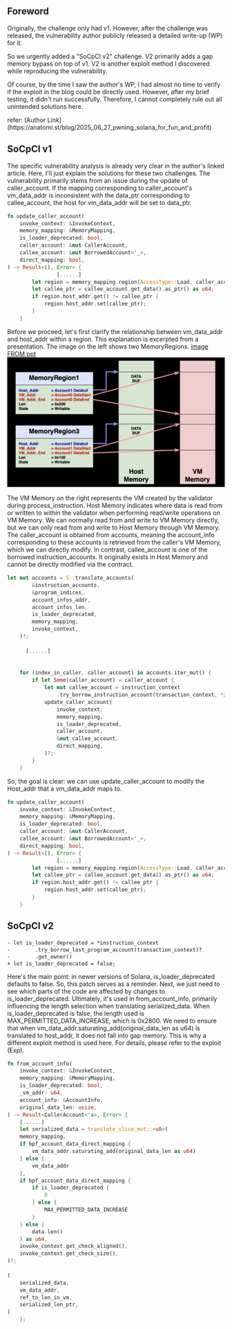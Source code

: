 ## Foreword
Originally, the challenge only had v1. However, after the challenge was released, the vulnerability author publicly released a detailed write-up (WP) for it. 
<p> So we urgently added a "SoCpCl v2" challenge. V2 primarily adds a gap memory bypass on top of v1. V2 is another exploit method I discovered while reproducing the vulnerability. 
<p> Of course, by the time I saw the author's WP, I had almost no time to verify if the exploit in the blog could be directly used. However, after my brief testing, it didn't run successfully. Therefore, I cannot completely rule out all unintended solutions here.
<p> refer: [Author Link](https://anatomi.st/blog/2025_06_27_pwning_solana_for_fun_and_profit)

 
## SoCpCl v1
The specific vulnerability analysis is already very clear in the author's linked article. 
Here, I'll just explain the solutions for these two challenges.
The vulnerability primarily stems from an issue during the update of caller_account. If the mapping corresponding to caller_account's vm_data_addr is inconsistent with the data_ptr corresponding to callee_account, the host for vm_data_addr will be set to data_ptr.
```rust
fn update_caller_account(
    invoke_context: &InvokeContext,
    memory_mapping: &MemoryMapping,
    is_loader_deprecated: bool,
    caller_account: &mut CallerAccount,
    callee_account: &mut BorrowedAccount<'_>,
    direct_mapping: bool,
) -> Result<(), Error> {
				[......]
        let region = memory_mapping.region(AccessType::Load, caller_account.vm_data_addr)?;
        let callee_ptr = callee_account.get_data().as_ptr() as u64;
        if region.host_addr.get() != callee_ptr {
            region.host_addr.set(callee_ptr);
        }
    }
```
Before we proceed, let's first clarify the relationship between vm_data_addr and host_addr within a region. This explanation is excerpted from a presentation.
The image on the left shows two MemoryRegions. [image FROM ppt](https://www.hexacon.fr/slides/Ginoah-pwning_blockchain_for_fun_and_profit.pdf)
![](/img/image.png)




The VM Memory on the right represents the VM created by the validator during process_instruction. Host Memory indicates where data is read from or written to within the validator when performing read/write operations on VM Memory. We can normally read from and write to VM Memory directly, but we can only read from and write to Host Memory through VM Memory.
The caller_account is obtained from accounts, meaning the account_info corresponding to these accounts is retrieved from the caller's VM Memory, which we can directly modify. In contrast, callee_account is one of the borrowed instruction_accounts. It originally exists in Host Memory and cannot be directly modified via the contract.
```rust
let mut accounts = S::translate_accounts(
        &instruction_accounts,
        &program_indices,
        account_infos_addr,
        account_infos_len,
        is_loader_deprecated,
        memory_mapping,
        invoke_context,
    )?;

	  [......]
   
   
    for (index_in_caller, caller_account) in accounts.iter_mut() {
        if let Some(caller_account) = caller_account {
            let mut callee_account = instruction_context
                .try_borrow_instruction_account(transaction_context, *index_in_caller)?;
            update_caller_account(
                invoke_context,
                memory_mapping,
                is_loader_deprecated,
                caller_account,
                &mut callee_account,
                direct_mapping,
            )?;
        }
    }
```
So, the goal is clear: we can use update_caller_account to modify the Host_addr that a vm_data_addr maps to.
```rust
fn update_caller_account(
    invoke_context: &InvokeContext,
    memory_mapping: &MemoryMapping,
    is_loader_deprecated: bool,
    caller_account: &mut CallerAccount,
    callee_account: &mut BorrowedAccount<'_>,
    direct_mapping: bool,
) -> Result<(), Error> {
				[......]
        let region = memory_mapping.region(AccessType::Load, caller_account.vm_data_addr)?;
        let callee_ptr = callee_account.get_data().as_ptr() as u64;
        if region.host_addr.get() != callee_ptr {
            region.host_addr.set(callee_ptr);
        }
    }
```
## SoCpCl v2
```
- let is_loader_deprecated = *instruction_context
-        .try_borrow_last_program_account(transaction_context)?
-        .get_owner()
+ let is_loader_deprecated = false;
```
Here's the main point: in newer versions of Solana, is_loader_deprecated defaults to false. So, this patch serves as a reminder.
Next, we just need to see which parts of the code are affected by changes to is_loader_deprecated.
Ultimately, it's used in from_account_info, primarily influencing the length selection when translating serialized_data. When is_loader_deprecated is false, the length used is MAX_PERMITTED_DATA_INCREASE, which is 0x2800. We need to ensure that when vm_data_addr.saturating_add(original_data_len as u64) is translated to host_addr, it does not fall into gap memory. This is why a different exploit method is used here. For details, please refer to the exploit (Exp).
```rust
fn from_account_info(
    invoke_context: &InvokeContext,
    memory_mapping: &MemoryMapping,
    is_loader_deprecated: bool,
    _vm_addr: u64,
    account_info: &AccountInfo,
    original_data_len: usize,
) -> Result<CallerAccount<'a>, Error> {
    [......]
    let serialized_data = translate_slice_mut::<u8>(
    memory_mapping,
    if bpf_account_data_direct_mapping {
        vm_data_addr.saturating_add(original_data_len as u64)
    } else {
        vm_data_addr
    },
    if bpf_account_data_direct_mapping {
        if is_loader_deprecated {
            0
        } else {
            MAX_PERMITTED_DATA_INCREASE
        }
    } else {
        data.len()
    } as u64,
    invoke_context.get_check_aligned(),
    invoke_context.get_check_size(),
)?;

(
    serialized_data,
    vm_data_addr,
    ref_to_len_in_vm,
    serialized_len_ptr,
)
    };
```
